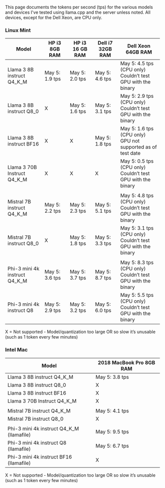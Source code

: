 This page documents the tokens per second (tps) for the various models and devices I've tested using llama.cpp and the server unless noted.
All devices, except for the Dell Xeon, are CPU only.

### Linux Mint
|Model|HP i3<br>8GB RAM|HP i3<br>16 GB RAM|Dell i7<br>32GB RAM|Dell Xeon<br>64GB RAM|
|---|---|---|---|---|
|Llama 3 8B instruct Q4_K_M|May 5: 1.9&nbsp;tps|May 5: 2.0&nbsp;tps|May 5: 4.6&nbsp;tps|May 5: 4.5&nbsp;tps (CPU only)<br>Couldn’t test GPU with the binary|
|Llama 3 8B instruct Q8_0|X|May 5: 1.6&nbsp;tps|May 5: 3.1&nbsp;tps|May 5: 2.9&nbsp;tps (CPU only)<br>Couldn’t test GPU with the binary|
|Llama 3 8B instruct BF16|X|X|May 5: 1.8&nbsp;tps|May 5: 1.6&nbsp;tps (CPU only)<br>GPU not supported as of test date|
|Llama 3 70B Instruct Q4_K_M|X|X|X|May 5: 0.5&nbsp;tps (CPU only)<br>Couldn’t test GPU with the binary|
|||||
|Mistral 7B instruct Q4_K_M|May 5: 2.2&nbsp;tps|May 5: 2.3&nbsp;tps|May 5: 5.1&nbsp;tps|May 5: 4.8&nbsp;tps (CPU only)<br>Couldn’t test GPU with the binary|
|Mistral 7B instruct Q8_0|X|May 5: 1.8&nbsp;tps|May 5: 3.3&nbsp;tps|May 5: 3.1&nbsp;tps (CPU only)<br>Couldn’t test GPU with the binary|
|||||
|Phi-3 mini 4k instruct Q4_K_M|May 5: 3.6&nbsp;tps|May 5: 3.7&nbsp;tps|May 5: 8.7&nbsp;tps|May 5: 8.3&nbsp;tps (CPU only)<br>Couldn’t test GPU with the binary|
|Phi-3 mini 4k instruct Q8|May 5: 2.9&nbsp;tps|May 5: 3.2&nbsp;tps|May 5: 6.0&nbsp;tps|May 5: 5.5&nbsp;tps (CPU only)<br>Couldn’t test GPU with the binary|

X = Not supported - Model/quantization too large OR so slow it’s unusable (such as 1 token every few minutes)

### Intel Mac
|Model|2018 MacBook Pro 8GB RAM|
|---|---|
|Llama 3 8B instruct Q4_K_M|May 5: 3.8&nbsp;tps|
|Llama 3 8B instruct Q8_0|X|
|Llama 3 8B instruct BF16|X|
|Llama 3 70B Instruct Q4_K_M|X|
|||||
|Mistral 7B instruct Q4_K_M|May 5: 4.1&nbsp;tps|
|Mistral 7B instruct Q8_0|X|
|||||
|Phi-3 mini 4k instruct Q4_K_M (llamafile)|May 5: 9.5&nbsp;tps|
|Phi-3 mini 4k instruct Q8 (llamafile)|May 5: 6.7&nbsp;tps|
|Phi-3 mini 4k instruct BF16 (llamafile)|X|

X = Not supported - Model/quantization too large OR so slow it’s unusable (such as 1 token every few minutes)
